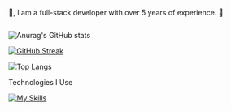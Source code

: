 👋, I am a full-stack developer with over 5 years of experience. 🤝

  
  <img src="https://komarev.com/ghpvc/?username=milosbayar&style=flat-square&color=blue" alt=""/>
</div>



![Anurag's GitHub stats](https://github-readme-stats.vercel.app/api?username=milosbayar&show_icons=true&theme=highcontrast)


[![GitHub Streak](https://streak-stats.demolab.com?user=milosbayar&theme=highcontrast)](https://git.io/streak-stats&theme=highcontrast)


[![Top Langs](https://github-readme-stats.vercel.app/api/top-langs/?username=milosbayar&layout=compact&theme=highcontrast)](https://github.com/anuraghazra/github-readme-stats)





Technologies I Use

[![My Skills](https://skills.thijs.gg/icons?i=html,css,javascript,nodejs,vue,mysql,php,ejs&theme=dark)](https://skills.thijs.gg)


